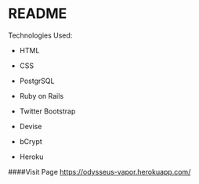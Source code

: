# README


Technologies Used:

* HTML

* CSS

* PostgrSQL

* Ruby on Rails

* Twitter Bootstrap

* Devise

* bCrypt

* Heroku


####Visit Page
https://odysseus-vapor.herokuapp.com/
